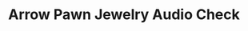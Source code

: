 ---
title: "Arrow Pawn Jewelry Audio Check"
url: /garner/arrow-pawn-jewelry-audio-check/
shop: Leiher
---